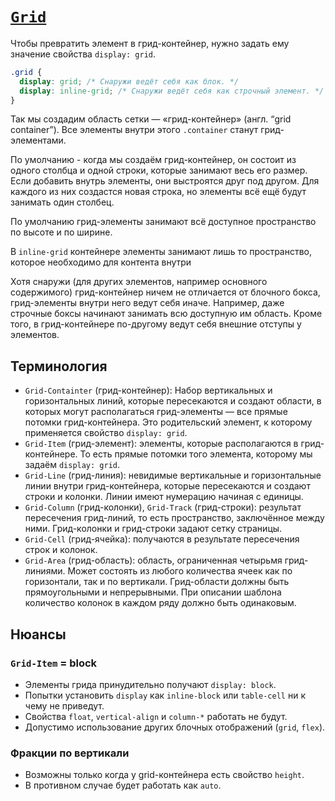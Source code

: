 # [`Grid`](../index.md)

Чтобы превратить элемент в грид-контейнер, нужно задать ему значение свойства `display: grid`.

```css
.grid {
  display: grid; /* Снаружи ведёт себя как блок. */
  display: inline-grid; /* Снаружи ведёт себя как строчный элемент. */
}
```

Так мы создадим область сетки — «грид-контейнер» (англ. “grid container”). Все элементы внутри этого `.container` станут грид-элементами.

По умолчанию - когда мы создаём грид-контейнер, он состоит из одного столбца и одной строки, которые занимают весь его размер. Если добавить внутрь элементы, они выстроятся друг под другом. Для каждого из них создастся новая строка, но элементы всё ещё будут занимать один столбец. 

По умолчанию грид-элементы занимают всё доступное пространство по высоте и по ширине.

В `inline-grid` контейнере элементы занимают лишь то пространство, которое необходимо для контента внутри

Хотя снаружи (для других элементов, например основного содержимого) грид-контейнер ничем не отличается от блочного бокса, грид-элементы внутри него ведут себя иначе. Например, даже строчные боксы начинают занимать всю доступную им область. Кроме того, в грид-контейнере по-другому ведут себя внешние отступы у элементов.

## Терминология

- `Grid-Containter` (грид-контейнер): Набор вертикальных и горизонтальных линий, которые пересекаются и создают области, в которых могут располагаться грид-элементы — все прямые потомки грид-контейнера. Это родительский элемент, к которому применяется свойство `display: grid`.
- `Grid-Item` (грид-элемент): элементы, которые располагаются в грид-контейнере. То есть прямые потомки того элемента, которому мы задаём `display: grid`.
- `Grid-Line` (грид-линия): невидимые вертикальные и горизонтальные линии внутри грид-контейнера, которые пересекаются и создают строки и колонки. Линии имеют нумерацию начиная с единицы.
- `Grid-Column` (грид-колонки), `Grid-Track` (грид-строки): результат пересечения грид-линий, то есть пространство, заключённое между ними. Грид-колонки и грид-строки задают сетку страницы.
- `Grid-Cell` (грид-ячейка): получаются в результате пересечения строк и колонок.
- `Grid-Area` (грид-область): область, ограниченная четырьмя грид-линиями. Может состоять из любого количества ячеек как по горизонтали, так и по вертикали. Грид-области должны быть прямоугольными и непрерывными. При описании шаблона количество колонок в каждом ряду должно быть одинаковым.

## Нюансы

### `Grid-Item` = block

- Элементы грида принудительно получают `display: block`.
- Попытки установить `display` как `inline-block` или `table-cell` ни к чему не приведут.
- Свойства `float`, `vertical-align` и `column-*` работать не будут.
- Допустимо использование других блочных отображений (`grid`, `flex`).

### Фракции по вертикали

- Возможны только когда у grid-контейнера есть свойство `height`.
- В противном случае будет работать как `auto`.
